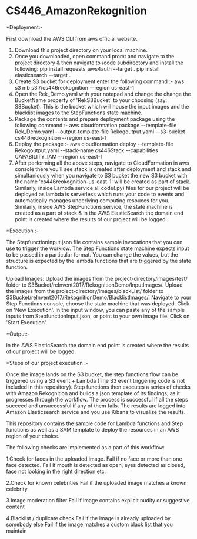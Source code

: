 # CS446_AmazonRekognition

*Deployment:-

First download the AWS CLI from aws official website.
1. Download this project directory on your local machine.
2. Once you downloaded, open command promt and navigate to the project directory & then navigate to /code subdirectory and install the following:
   pip install requests_aws4auth --target .
   pip install elasticsearch --target .
3. Create S3 bucket for deployment enter the following command :-
   aws s3 mb s3://cs446reokognition --region us-east-1
4. Open the Rek_Demo.yaml with your notepad and change the change the BucketName property of 'RekS3Bucket' to your choosing (say: S3Bucket). This is the bucket which will house the input images and the blacklist images to the StepFunctions state machine.
5. Package the contents and prepare deployment package using the following command :-
   aws cloudformation package --template-file Rek_Demo.yaml --output-template-file Rekogoutput.yaml --s3-bucket cs446reokognition --region us-east-1
6. Deploy the package :-
   aws cloudformation deploy --template-file Rekogoutput.yaml --stack-name cs446Stack --capabilities CAPABILITY_IAM --region us-east-1
7. After performing all the above steps, navigate to CloudFormation in aws console there you'll see stack is created after deployment and stack and simultaniously when you navigate to S3 bucket the new S3 bucket with the name 'cs446reokognition-us-east-1' will be created as part of stack. Similarly, inside Lambda service all code(.py) files for our project will be deployed as lambda is serverless which runs your code to events and automatically manages underlying computing resouces for you. Similarly, inside AWS StepFunctions service, the state machine is created as a part of stack & in the AWS ElasticSearch the domain end point is created where the results of our project will be logged.

*Execution :-

The StepfunctionInput.json file contains sample invocations that you can use to trigger the worklow. The Step Functions state machine expects input to be passed in a particular format. You can change the values, but the structure is expected by the lambda functions that are triggered by the state function.

Upload Images:
Upload the images from the project-directory/images/test/ folder to S3Bucket/reInvent2017/RekognitionDemo/InputImages/.
Upload the images from the project-directory/images/blackList/ folder to S3Bucket/reInvent2017/RekognitionDemo/BlacklistImages/.
Navigate to your Step Functions console, choose the state machine that was deployed.
Click on 'New Execution'.
In the input window, you can paste any of the sample inputs from StepfunctionInput.json, or point to your own image file.
Click on 'Start Execution'.

*Output:-

In the AWS ElasticSearch the domain end point is created where the results of our project will be logged.

*Steps of our project execution :-

Once the image lands on the S3 bucket, the step functions flow can be triggered using a S3 event + Lambda (The S3 event triggering code is not included in this repository). Step functions then executes a series of checks with Amazon Rekognition and builds a json template of its findings, as it progresses through the workflow. The process is successful if all the steps succeed and unsuccessful if any of them fails. The results are logged into Amazon Elasticsearch service and you use Kibana to visualize the results.

This repository contains the sample code for Lambda functions and Step functions as well as a SAM template to deploy the resources in an AWS region of your choice.

The following checks are implemented as a part of this workflow:

1.Check for faces in the uploaded image.
  Fail if no face or more than one face detected.
  Fail if mouth is detected as open, eyes detected as closed, face not looking in the right direction etc.

2.Check for known celebrities
  Fail if the uploaded image matches a known celebrity.

3.Image moderation filter
  Fail if image contains explicit nudity or suggestive content

4.Blacklist / duplicate check
  Fail if the image is already uploaded by somebody else
  Fail if the image matches a custom black list that you maintain
